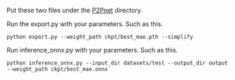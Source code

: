 Put these two files under the [P2Pnet](https://github.com/TencentYoutuResearch/CrowdCounting-P2PNet) directory. 

Run the export.py with your parameters. Such as this.
``` shell
python export.py --weight_path ckpt/best_mae.pth --simplify
```
Run inference_onnx.py with your parameters. Such as this.
``` shell
python inference_onnx.py --input_dir datasets/test --output_dir output --weight_path ckpt/best_mae.onnx
```
